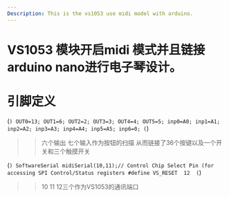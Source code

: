 ```yaml
---
Description: This is the vs1053 use midi model with arduino.
---
```

# VS1053 模块开启midi 模式并且链接arduino nano进行电子琴设计。
# 引脚定义
(```)
OUT0=13;
OUT1=6;
OUT2=2;
OUT3=3;
OUT4=4;
OUT5=5;
inp0=A0;
inp1=A1;
inp2=A2;
inp3=A3;
inp4=A4;
inp5=A5;
inp6=0;
(```)
>>六个输出 七个输入作为按钮的扫描 从而链接了36个按键以及一个开关和三个触摸开关

(```)
SoftwareSerial midiSerial(10,11);// Control Chip Select Pin (for accessing SPI Control/Status registers
#define VS_RESET  12 
(```)
>>10 11 12三个作为VS1053的通讯端口
